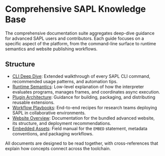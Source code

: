 # Comprehensive SAPL Knowledge Base

The comprehensive documentation suite aggregates deep-dive guidance for advanced SAPL users and contributors. Each guide focuses on a specific aspect of the platform, from the command-line surface to runtime semantics and website publishing workflows.

## Structure

- [CLI Deep Dive](CLI_DEEP_DIVE.md): Extended walkthrough of every SAPL CLI command, recommended usage patterns, and automation tips.
- [Runtime Semantics](RUNTIME_SEMANTICS.md): Low-level explanation of how the interpreter evaluates programs, manages frames, and coordinates async execution.
- [Plugin Architecture](PLUGIN_ARCHITECTURE.md): Guidance for building, packaging, and distributing reusable extensions.
- [Workflow Playbooks](WORKFLOWS.md): End-to-end recipes for research teams deploying SAPL in collaborative environments.
- [Website Overview](WEBSITE_OVERVIEW.md): Documentation for the bundled advanced website, its structure, and deployment recommendations.
- [Embedded Assets](../docs/EMBEDDED_ASSETS.md): Field manual for the `EMBED` statement, metadata conventions, and packaging workflows.

All documents are designed to be read together, with cross-references that explain how concepts connect across the toolchain.
